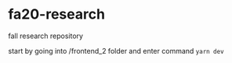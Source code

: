 # fa20-research
fall research repository

start by going into /frontend_2 folder and enter command `yarn dev`
